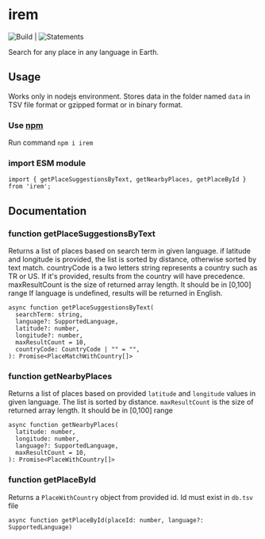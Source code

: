 # irem

![Build](https://github.com/canbax/irem/actions/workflows/test.yml/badge.svg) | ![Statements](https://img.shields.io/badge/statements-92.37%25-brightgreen.svg?style=flat)

Search for any place in any language in Earth.

## Usage

Works only in nodejs environment. Stores data in the folder named `data` in TSV file format or gzipped format or in binary format.

### Use [npm](https://www.npmjs.com/package/irem)

Run command `npm i irem`

### import ESM module

`import { getPlaceSuggestionsByText, getNearbyPlaces, getPlaceById } from 'irem';`

## Documentation

### function getPlaceSuggestionsByText

Returns a list of places based on search term in given language. if latitude and longitude is provided, the list is sorted by distance, otherwise sorted by text match. countryCode is a two letters string represents a country such as TR or US. If it's provided, results from the country will have precedence. maxResultCount is the size of returned array length. It should be in [0,100] range If language is undefined, results will be returned in English.

```
async function getPlaceSuggestionsByText(
  searchTerm: string,
  language?: SupportedLanguage,
  latitude?: number,
  longitude?: number,
  maxResultCount = 10,
  countryCode: CountryCode | "" = "",
): Promise<PlaceMatchWithCountry[]>
```

### function getNearbyPlaces

Returns a list of places based on provided `latitude` and `longitude` values in given language. The list is sorted by distance.
`maxResultCount` is the size of returned array length. It should be in [0,100] range

```
async function getNearbyPlaces(
  latitude: number,
  longitude: number,
  language?: SupportedLanguage,
  maxResultCount = 10,
): Promise<PlaceWithCountry[]>
```

### function getPlaceById

Returns a `PlaceWithCountry` object from provided id. Id must exist in `db.tsv` file

```
async function getPlaceById(placeId: number, language?: SupportedLanguage)
```
